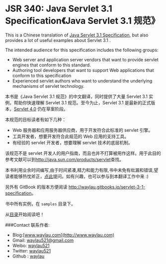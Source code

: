 # JSR 340: Java Servlet 3.1 Specification《Java Servlet 3.1 规范》

This is a Chinese translation of [Java Servlet 3.1 Specification](https://jcp.org/en/jsr/detail?id=340), but also provides a lot of useful examples about Servlet 3.1 .

The intended audience for this specification includes the following groups:

* Web server and application server vendors that want to provide servlet engines that conform to this standard.
* Authoring tool developers that want to support Web applications that conform to this specification
* Experienced servlet authors who want to understand the underlying mechanisms of servlet technology.

本书是《Java Servlet 3.1 规范》的中文翻译，同时提供了大量 Servlet 3.1 实例，帮助你快速理解 Servlet 3.1 规范。至今为止，Servlet 3.1 是最新的正式版本，[Servlet 4.0](https://jcp.org/en/jsr/detail?id=369) 仍在草案阶段。

本规范的目标读者有如下几种：

* Web 服务器和应用服务器供应商，用于开发符合此标准的 servlet 引擎。
* 工具开发者，想要开发符合此规范的 Web 应用的支持工具。
* 有经验的 servlet 开发者，想要理解 servlet 技术的底层机制。

该规范不是 servlet 开发人的用户指南，而且也并不打算被用作这样。用于此目的参考文献可以到<http://java.sun.com/products/servlet>查找。

本书利用业余时间编写,由于时间紧凑,精力和能力有限,书中未免有纰漏和错误,望读者能够热忱斧正，[点此](https://github.com/waylau/servlet-3.1-specification/issues)提问。如有兴趣，也可以参与到本翻译工作中来 :)

另外有 GitBook 的版本方便阅读 <http://waylau.gitbooks.io/servlet-3-1-specification>。

书中所有实例，在 `samples` 目录下。

从[目录](SUMMARY.md)开始阅读吧！

###Contact 联系作者:

* Blog:[www.waylau.com](http://www.waylau.com)
* Gmail: [waylau521@gmail.com](mailto:waylau521@gmail.com)
* Weibo: [waylau521](http://weibo.com/waylau521)
* Twitter: [waylau521](https://twitter.com/waylau521)
* Github : [waylau](https://github.com/waylau)
